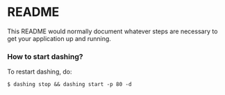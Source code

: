 # README #

This README would normally document whatever steps are necessary to get your application up and running.

### How to start dashing? ###

To restart dashing, do:
```
$ dashing stop && dashing start -p 80 -d
```
